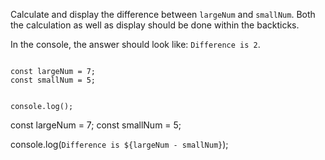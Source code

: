 Calculate and display the
difference between
`largeNum` and `smallNum`.
Both the calculation as well as
display should be done within
the backticks.

In the console, the answer should
look like: `Difference is 2`.

<Editor lang="javascript" type="exercise">
<code>
const largeNum = 7;
const smallNum = 5;

console.log();
</code>

<solution>
const largeNum = 7;
const smallNum = 5;

console.log(`Difference is ${largeNum - smallNum}`);
</solution>
</Editor>